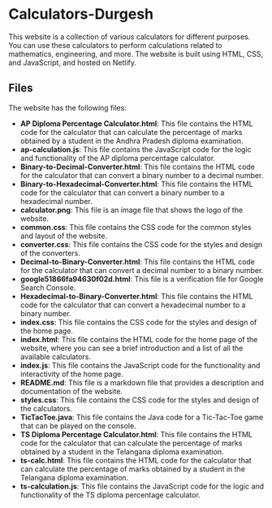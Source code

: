 Calculators-Durgesh
===================

This website is a collection of various calculators for different purposes. You can use these calculators to perform calculations related to mathematics, engineering, and more. The website is built using HTML, CSS, and JavaScript, and hosted on Netlify.

Files
-----

The website has the following files:

-   **AP Diploma Percentage Calculator.html**: This file contains the HTML code for the calculator that can calculate the percentage of marks obtained by a student in the Andhra Pradesh diploma examination.
-   **ap-calculation.js**: This file contains the JavaScript code for the logic and functionality of the AP diploma percentage calculator.
-   **Binary-to-Decimal-Converter.html**: This file contains the HTML code for the calculator that can convert a binary number to a decimal number.
-   **Binary-to-Hexadecimal-Converter.html**: This file contains the HTML code for the calculator that can convert a binary number to a hexadecimal number.
-   **calculator.png**: This file is an image file that shows the logo of the website.
-   **common.css**: This file contains the CSS code for the common styles and layout of the website.
-   **converter.css**: This file contains the CSS code for the styles and design of the converters.
-   **Decimal-to-Binary-Converter.html**: This file contains the HTML code for the calculator that can convert a decimal number to a binary number.
-   **google51866fa94630f02d.html**: This file is a verification file for Google Search Console.
-   **Hexadecimal-to-Binary-Converter.html**: This file contains the HTML code for the calculator that can convert a hexadecimal number to a binary number.
-   **index.css**: This file contains the CSS code for the styles and design of the home page.
-   **index.html**: This file contains the HTML code for the home page of the website, where you can see a brief introduction and a list of all the available calculators.
-   **index.js**: This file contains the JavaScript code for the functionality and interactivity of the home page.
-   **README.md**: This file is a markdown file that provides a description and documentation of the website.
-   **styles.css**: This file contains the CSS code for the styles and design of the calculators.
-   **TicTacToe.java**: This file contains the Java code for a Tic-Tac-Toe game that can be played on the console.
-   **TS Diploma Percentage Calculator.html**: This file contains the HTML code for the calculator that can calculate the percentage of marks obtained by a student in the Telangana diploma examination.
-   **ts-calc.html**: This file contains the HTML code for the calculator that can calculate the percentage of marks obtained by a student in the Telangana diploma examination.
-   **ts-calculation.js**: This file contains the JavaScript code for the logic and functionality of the TS diploma percentage calculator.